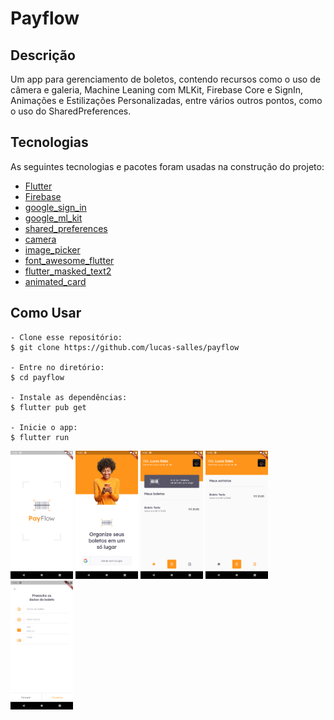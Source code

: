 # Payflow

## Descrição

Um app para gerenciamento de boletos, contendo recursos como o uso de câmera e galeria, Machine Leaning com MLKit, Firebase Core e SignIn, Animações e Estilizações Personalizadas, entre vários outros pontos, como o uso do SharedPreferences.

## Tecnologias

As seguintes tecnologias e pacotes foram usadas na construção do projeto:

- [Flutter](https://flutter.dev/)
- [Firebase](https://firebase.google.com/)
- [google_sign_in](https://pub.dev/packages/google_sign_in)
- [google_ml_kit](https://pub.dev/packages/google_ml_kit)
- [shared_preferences](https://pub.dev/packages/shared_preferences)
- [camera](https://pub.dev/packages/camera)
- [image_picker](https://pub.dev/packages/image_picker)
- [font_awesome_flutter](https://pub.dev/packages/font_awesome_flutter)
- [flutter_masked_text2](https://pub.dev/packages/flutter_masked_text2)
- [animated_card](https://pub.dev/packages/animated_card)

## Como Usar

```
- Clone esse repositório:
$ git clone https://github.com/lucas-salles/payflow

- Entre no diretório:
$ cd payflow

- Instale as dependências:
$ flutter pub get

- Inicie o app:
$ flutter run
```

<p flwx-direction="row">
  <img src="screenshots/splash_screen.png" width="100" />
  <img src="screenshots/login.png" width="100" /> 
  <img src="screenshots/boletos.png" width="100" />
  <img src="screenshots/extratos.png" width="100" />
  <img src="screenshots/cadastrar_boleto.png" width="100" />
</p>
